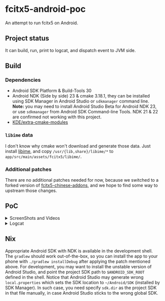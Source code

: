 # fcitx5-android-poc

An attempt to run fcitx5 on Android.

## Project status

It can build, run, print to logcat, and dispatch event to JVM side.

## Build

### Dependencies

- Android SDK Platform & Build-Tools 30
- Android NDK (Side by side) 23 & cmake 3.18.1, they can be installed using SDK Manager in Android Studio or `sdkmanager` command line. **Note:** you may need to install Android Studio Beta for Android NDK 23, or use `sdkmanager` from Android SDK Command-line Tools. NDK 21 & 22 are confirmed not working with this project.
- [KDE/extra-cmake-modules](https://github.com/KDE/extra-cmake-modules)

### `libime` data

I don't know why cmake won't download and generate those data. Just install [libime](https://archlinux.org/packages/community/x86_64/libime/), and copy `/usr/{lib,share}/libime/*` to `app/src/main/assets/fcitx5/libime/`.

### Additional patches

There are no additional patches needed for now, because we switched to a forked version of [fcitx5-chinese-addons](https://github.com/rocka/fcitx5-chinese-addons/tree/android), and we hope to find some way to upstream those changes.

## PoC

<details>
<summary>ScreenShots and Videos</summary>

<img src="https://user-images.githubusercontent.com/13914967/123126973-704c1680-d47c-11eb-8852-aa44d4516dcd.png" width="360px">

[Video in Telegram group](https://t.me/archlinuxcn_offtopic/3462389)

[Video on Mastodon](https://sn.angry.im/web/statuses/106452677691097114)

</details>

<details>
<summary>Logcat</summary>

```
D/JNI: startupFcitx
D/fcitx5: I2021-06-30 23:30:42.037640 instance.cpp:1371] Override Enabled Addons: {}
D/fcitx5: I2021-06-30 23:30:42.037898 instance.cpp:1372] Override Disabled Addons: {}
D/fcitx5: I2021-06-30 23:30:42.045989 addonmanager.cpp:189] Loaded addon unicode
D/fcitx5: I2021-06-30 23:30:42.047548 addonmanager.cpp:189] Loaded addon quickphrase
D/fcitx5: I2021-06-30 23:30:42.049194 addonmanager.cpp:189] Loaded addon pinyinhelper
D/fcitx5: I2021-06-30 23:30:42.050042 addonmanager.cpp:189] Loaded addon androidfrontend
D/fcitx5: E2021-06-30 23:30:42.057642 instance.cpp:1381] Couldn't find keyboard-us
D/fcitx5: I2021-06-30 23:30:42.060428 addonmanager.cpp:189] Loaded addon punctuation
D/fcitx5: E2021-06-30 23:30:42.392059 pinyin.cpp:659] Failed to load pinyin history: io fail: unspecified iostream_category error
D/fcitx5: I2021-06-30 23:30:42.413191 addonmanager.cpp:189] Loaded addon pinyin
D/fcitx5: I2021-06-30 23:30:42.414280 addonmanager.cpp:189] Loaded addon fullwidth
D/fcitx5: I2021-06-30 23:30:42.415101 addonmanager.cpp:189] Loaded addon chttrans
D/FcitxEvent: type=3, params=[2]拼,
D/fcitx5: I2021-06-30 23:30:42.416938 androidfrontend.cpp:87] bulkCandidateList: no or empty candidateList
D/FcitxEvent: type=0, params=[0]
D/fcitx5: I2021-06-30 23:30:43.501732 addonmanager.cpp:189] Loaded addon spell
D/FcitxEvent: type=2, params=[2]n,你
D/fcitx5: I2021-06-30 23:30:43.516066 androidfrontend.cpp:125] KeyEvent(key=Key(n states=0), isRelease=0, accepted=1)
D/FcitxEvent: type=3, params=[2],
D/FcitxEvent: type=0, params=[1250]你,年,那,呢,能,内,您,女,男,拿,难,牛,南...
I/zygote64: Do partial code cache collection, code=30KB, data=28KB
I/zygote64: After code cache collection, code=30KB, data=28KB
I/zygote64: Increasing code cache capacity to 128KB
D/FcitxEvent: type=2, params=[2]ni,你
D/fcitx5: I2021-06-30 23:30:43.672417 androidfrontend.cpp:125] KeyEvent(key=Key(i states=0), isRelease=0, accepted=1)
D/FcitxEvent: type=0, params=[183]你,尼,泥,妮,逆,腻,拟,呢,倪,妳,溺,祢,匿...
D/FcitxEvent: type=2, params=[2]ni h,你好
D/fcitx5: I2021-06-30 23:30:43.965315 androidfrontend.cpp:125] KeyEvent(key=Key(h states=0), isRelease=0, accepted=1)
D/FcitxEvent: type=0, params=[190]你好,你会,你还,你,你和,你很,霓虹,尼,泥...
D/FcitxEvent: type=2, params=[2]ni ha,你哈
D/fcitx5: I2021-06-30 23:30:44.107517 androidfrontend.cpp:125] KeyEvent(key=Key(a states=0), isRelease=0, accepted=1)
D/FcitxEvent: type=0, params=[184]你哈,你,尼,泥,妮,逆,腻,拟,呢,倪,妳,溺...
I/zygote64: Do partial code cache collection, code=61KB, data=47KB
I/zygote64: After code cache collection, code=54KB, data=44KB
I/zygote64: Increasing code cache capacity to 256KB
D/FcitxEvent: type=2, params=[2]ni hao,你好
D/fcitx5: I2021-06-30 23:30:44.328185 androidfrontend.cpp:125] KeyEvent(key=Key(o states=0), isRelease=0, accepted=1)
D/FcitxEvent: type=0, params=[184]你好,你,尼,泥,妮,逆,腻,拟,呢,倪,妳,溺...
D/FcitxEvent: type=2, params=[2]ni hao s,你好事
D/fcitx5: I2021-06-30 23:30:44.599255 androidfrontend.cpp:125] KeyEvent(key=Key(s states=0), isRelease=0, accepted=1)
D/FcitxEvent: type=0, params=[186]你好事,你好受,你好,你,尼,泥,妮,逆,腻...
D/FcitxEvent: type=2, params=[2]ni hao sh,你好事
D/fcitx5: I2021-06-30 23:30:44.762583 androidfrontend.cpp:125] KeyEvent(key=Key(h states=0), isRelease=0, accepted=1)
D/FcitxEvent: type=0, params=[186]你好事,你好受,你好,你,尼,泥,妮,逆,腻...
D/FcitxEvent: type=2, params=[2]ni hao shi,你好事
D/fcitx5: I2021-06-30 23:30:44.963864 androidfrontend.cpp:125] KeyEvent(key=Key(i states=0), isRelease=0, accepted=1)
D/FcitxEvent: type=0, params=[186]你好事,你好是,你好,你,尼,泥,妮,逆,腻...
D/FcitxEvent: type=2, params=[2]ni hao shi j,你好时间
D/fcitx5: I2021-06-30 23:30:45.189018 androidfrontend.cpp:125] KeyEvent(key=Key(j states=0), isRelease=0, accepted=1)
D/FcitxEvent: type=0, params=[186]你好时间,你好世界,你好,你,尼,泥,妮...
D/FcitxEvent: type=2, params=[2]ni hao shi ji,你好世纪
D/fcitx5: I2021-06-30 23:30:45.353536 androidfrontend.cpp:125] KeyEvent(key=Key(i states=0), isRelease=0, accepted=1)
D/FcitxEvent: type=0, params=[186]你好世纪,你好实际,你好,你,尼,泥,妮...
D/FcitxEvent: type=2, params=[2]ni hao shi jie,你好世界
D/fcitx5: I2021-06-30 23:30:45.621923 androidfrontend.cpp:125] KeyEvent(key=Key(e states=0), isRelease=0, accepted=1)
D/FcitxEvent: type=0, params=[186]你好世界,你好时节,你好,你,尼,泥,妮...
D/JNI: select candidate #0
D/FcitxEvent: type=1, params=[1]你好世界
D/FcitxEvent: type=2, params=[2],
D/FcitxEvent: type=2, params=[2],
D/fcitx5: I2021-06-30 23:30:46.240326 androidfrontend.cpp:87] bulkCandidateList: no or empty candidateList
D/FcitxEvent: type=0, params=[0]
I/zygote64: Do full code cache collection, code=118KB, data=99KB
I/zygote64: After code cache collection, code=104KB, data=60KB
D/FcitxEvent: type=2, params=[2]s,是
D/fcitx5: I2021-06-30 23:30:48.395683 androidfrontend.cpp:125] KeyEvent(key=Key(s states=0), isRelease=0, accepted=1)
D/FcitxEvent: type=0, params=[3117]是,说,上,时,三,水,生,所,山,事,少...
D/FcitxEvent: type=2, params=[2]sh,是
D/fcitx5: I2021-06-30 23:30:48.498730 androidfrontend.cpp:125] KeyEvent(key=Key(h states=0), isRelease=0, accepted=1)
D/FcitxEvent: type=0, params=[1883]是,说,上,时,水,生,山,事,少,书,神...
D/FcitxEvent: type=2, params=[2]shi,是
D/fcitx5: I2021-06-30 23:30:48.635653 androidfrontend.cpp:125] KeyEvent(key=Key(i states=0), isRelease=0, accepted=1)
D/FcitxEvent: type=0, params=[406]是,时,事,使,石,师,诗,十,市,式,世...
D/FcitxEvent: type=2, params=[2]shi j,时间
D/fcitx5: I2021-06-30 23:30:48.894473 androidfrontend.cpp:125] KeyEvent(key=Key(j states=0), isRelease=0, accepted=1)
D/FcitxEvent: type=0, params=[452]时间,世界,事件,实际,世纪,实践,是...
D/FcitxEvent: type=2, params=[2]shi ji,世纪
D/fcitx5: I2021-06-30 23:30:49.103983 androidfrontend.cpp:125] KeyEvent(key=Key(i states=0), isRelease=0, accepted=1)
D/FcitxEvent: type=0, params=[417]世纪,实际,十几,是,时机,事迹,史记...
D/FcitxEvent: type=2, params=[2]shi jie,世界
D/fcitx5: I2021-06-30 23:30:49.326505 androidfrontend.cpp:125] KeyEvent(key=Key(e states=0), isRelease=0, accepted=1)
D/FcitxEvent: type=0, params=[425]世界,是,时节,师姐,时,视界,石阶...
D/FcitxEvent: type=2, params=[2]shi ji en,实际恩
D/fcitx5: I2021-06-30 23:30:49.477205 androidfrontend.cpp:125] KeyEvent(key=Key(n states=0), isRelease=0, accepted=1)
D/FcitxEvent: type=0, params=[419]实际恩,实际嗯,实际,世纪,十几,是...
D/FcitxEvent: type=2, params=[2]shi jie ni,世界你
D/fcitx5: I2021-06-30 23:30:49.736813 androidfrontend.cpp:125] KeyEvent(key=Key(i states=0), isRelease=0, accepted=1)
D/FcitxEvent: type=0, params=[426]世界你,世界,是,时节,师姐,时,视界...
D/FcitxEvent: type=2, params=[2]shi jie ni h,世界你好
D/fcitx5: I2021-06-30 23:30:49.931826 androidfrontend.cpp:125] KeyEvent(key=Key(h states=0), isRelease=0, accepted=1)
D/FcitxEvent: type=0, params=[426]世界你好,世界,是,时节,师姐,时,视界...
I/zygote64: Do partial code cache collection, code=124KB, data=98KB
I/zygote64: After code cache collection, code=124KB, data=98KB
I/zygote64: Increasing code cache capacity to 512KB
D/FcitxEvent: type=2, params=[2]shi jie ni ha,世界你哈
D/fcitx5: I2021-06-30 23:30:50.095093 androidfrontend.cpp:125] KeyEvent(key=Key(a states=0), isRelease=0, accepted=1)
D/FcitxEvent: type=0, params=[426]世界你哈,世界,是,时节,师姐,时,视界...
D/FcitxEvent: type=2, params=[2]shi jie ni hao,世界你好
D/fcitx5: I2021-06-30 23:30:50.309284 androidfrontend.cpp:125] KeyEvent(key=Key(o states=0), isRelease=0, accepted=1)
D/FcitxEvent: type=0, params=[426]世界你好,世界,是,时节,师姐,时,视界...
D/JNI: select candidate #0
D/FcitxEvent: type=1, params=[1]世界你好
D/FcitxEvent: type=2, params=[2],
D/FcitxEvent: type=2, params=[2],
D/fcitx5: I2021-06-30 23:30:50.985314 androidfrontend.cpp:87] bulkCandidateList: no or empty candidateList
D/FcitxEvent: type=0, params=[0]
```

</details>

## Nix

Appropriate Android SDK with NDK is available in the development shell.  The `gradlew` should work out-of-the-box, so you can install the app to your phone with `./gradlew installDebug` after applying the patch mentioned above. For development, you may want to install the unstable version of Android Studio, and point the project SDK path to `$ANDROID_SDK_ROOT` defined in the shell. Notice that Android Studio may generate wrong `local.properties` which sets the SDK location to `~/Android/SDK` (installed by SDK Manager). In such case, you need specify `sdk.dir` as the project SDK in that file manually, in case Android Studio sticks to the wrong global SDK.
